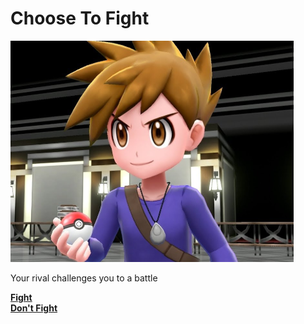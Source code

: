 # Choose To Fight


![Challenger](challenger1.png)


Your rival challenges you to a battle

[**Fight**](rivalbattle.md)<br>
[**Don't Fight**](youranorlost.md)<br>